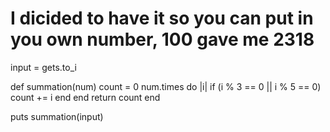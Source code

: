 # I dicided to have it so you can put in you own number, 100 gave me 2318

input = gets.to_i

def summation(num)
count = 0
num.times do |i|
    if (i % 3 == 0 || i % 5 == 0)
    count += i
    end
end
return count
end

puts summation(input)
